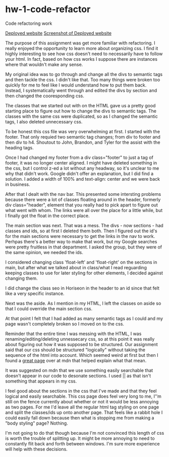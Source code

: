 # hw-1-code-refactor
Code refactoring work

[Deployed website](https://a-andres1.github.io/hw-1-code-refactor/) 
[Screenshot of Deployed website](.assets/images/horiseonpage.png)


The purpose of this assignment was get more familiar with refactoring. I really enjoyed the opportunity to learn more about organizing css. I find it highly interesting to see how css doesn't need to necessarily have to follow your html. In fact, based on how css works I suppose there are instances where that wouldn't make any sense. 

My original idea was to go through and change all the divs to semantic tags and then tackle the css. I didn't like that. Too many things were broken too quickly for me to feel like I would understand how to put them back. Instead, I systematically went through and edited the divs by section and then changed the cooresponding css. 

The classes that we started out with on the HTML gave us a pretty good starting place to figure out how to change the divs to semantic tags. The classes with the same css were duplicated, so as I changed the semantic tags, I also deleted unnecessary css. 

To be honest this css file was very overwhelming at first. I started with the footer. That only requied two semantic tag changes; from div to footer and then div to h4. Shoutout to John, Brandon, and Tyler for the assist with the heading tags. 

Once I had changed my footer from a div class="footer" to just a tag of footer, it was no longer center aligned. I might have deleted something in the css, but I control z-ed a lot without any headway, so it's unclear to me why that didn't work. Google didn't offer an explanation, but I did find a solution. I added a width of 100% and text-align: center and we were back in business. 

After that I dealt with the nav bar. This presented some intersting problems because there were a lot of classes floating around in the header, formerly div class="header", element that you really had to pick apart to figure out what went with whom. The links were all over the place for a little while, but I finally got the float in the correct place.

The main section was next. That was a mess. The divs - now sections - had classes and ids, so at first I deleted them both. Then I figured out the id's for the main sections were necessary to get the links in the nav to work. Perhpas there's a better way to make that work, but my Google searches were pretty fruitless in that department. I asked the group, but they were of the same opinion, we needed the ids.  

I considered changing class 'float-left' and 'float-right' on the sections in main, but after what we talked about in class/what I read reguarding keeping classes to use for later styling for other elements, I decided against changing them. 

I did change the class seo in Horiseon in the header to an id since that felt like a very specific instance. 

Next was the aside. As I mention in my HTML, I left the classes on aside so that I could override the main section css. 

At that point I felt that I had added as many semantic tags as I could and my page wasn't completely broken so I moved on to the css. 

Reminder that the entire time I was messing with the HTML, I was renaming/editing/deleting unnessecary css, so at this point it was really about figuring out how it was supposed to be structured. Our assignment said that our css should be structured "logically" without taking the sequence of the html into account. Which seemed weird at first but then I found a [great page](https://developer.mozilla.org/en-US/docs/Learn/CSS/Building_blocks/Organizing) over at mdn that helped explain what that mean. 

It was suggested on mdn that we use something easily searchable that doesn't appear in our code to desonate sections. I used || as that isn't something that appears in my css. 

I feel good about the sections in the css that I've made and that they feel logical and easily searchable. This css page does feel very long to me, I''m still on the fence currently about whether or not it would be less annoying as two pages. For me I'd leave all the regular html tag styling on one page and split the classes/ids up onto another page. That feels like a rabbit hole I could easily fall down because then what is stopping me from making a "body styling" page? Nothing. 

I'm not going to do that though because I'm not convinced this length of css is worth the trouble of splitting up. It might be more annoying to need to constantly flit back and forth between windows. I'm sure more experience will help with these decisions. 

